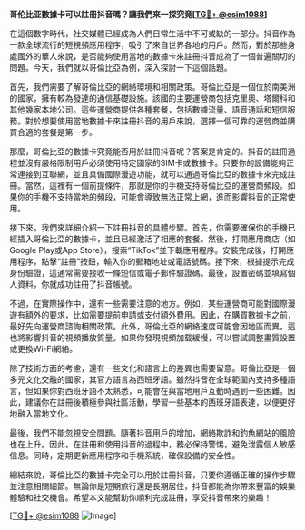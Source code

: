 **哥伦比亚數據卡可以註冊抖音嗎？讓我們來一探究竟[[TG💪+ @esim1088](https://t.me/s/esim1088)]**

在這個數字時代，社交媒體已經成為人們日常生活中不可或缺的一部分。抖音作為一款全球流行的短視頻應用程序，吸引了來自世界各地的用戶。然而，對於那些身處國外的華人來說，是否能夠使用當地的數據卡來註冊抖音成為了一個普遍關切的問題。今天，我們就以哥倫比亞為例，深入探討一下這個話題。

首先，我們需要了解哥倫比亞的網絡環境和相關政策。哥倫比亞是一個位於南美洲的國家，擁有較為發達的通信基礎設施。該國的主要運營商包括克里奧、塔爾科和其他幾家本地公司。這些運營商提供各種套餐，包括數據流量、語音通話和短信服務。對於想要使用當地數據卡來註冊抖音的用戶來說，選擇一個可靠的運營商並購買合適的套餐是第一步。

那麼，哥倫比亞的數據卡究竟能否用於註冊抖音呢？答案是肯定的。抖音的註冊過程並沒有嚴格限制用戶必須使用特定國家的SIM卡或數據卡。只要你的設備能夠正常連接到互聯網，並且具備國際漫遊功能，就可以通過哥倫比亞的數據卡來完成註冊。當然，這裡有一個前提條件，那就是你的手機支持哥倫比亞的運營商頻段。如果你的手機不支持當地的頻段，可能會導致無法正常上網，進而影響抖音的正常使用。

接下來，我們來詳細介紹一下註冊抖音的具體步驟。首先，你需要確保你的手機已經插入哥倫比亞的數據卡，並且已經激活了相應的套餐。然後，打開應用商店（如Google Play或App Store），搜索“TikTok”並下載應用程序。安裝完成後，打開應用程序，點擊“註冊”按鈕，輸入你的郵箱地址或電話號碼。接下來，根據提示完成身份驗證，這通常需要接收一條短信或電子郵件驗證碼。最後，設置密碼並填寫個人資料，你就成功註冊了抖音帳號。

不過，在實際操作中，還有一些需要注意的地方。例如，某些運營商可能對國際漫遊有額外的要求，比如需要提前申請或支付額外費用。因此，在購買數據卡之前，最好先向運營商諮詢相關政策。此外，哥倫比亞的網絡速度可能會因地區而異，這也將影響抖音的視頻播放質量。如果你發現視頻加载緩慢，可以嘗試調整畫質設置或更換Wi-Fi網絡。

除了技術方面的考慮，還有一些文化和語言上的差異也需要留意。哥倫比亞是一個多元文化交融的國家，其官方語言為西班牙語。雖然抖音在全球範圍內支持多種語言，但如果你對西班牙語不太熟悉，可能會在與當地用戶互動時遇到一些困難。因此，建議你在註冊後積極參與社區活動，學習一些基本的西班牙語表達，以便更好地融入當地文化。

最後，我們不能忽視安全問題。隨著抖音用戶的增加，網絡欺詐和釣魚網站的風險也在上升。因此，在註冊和使用抖音的過程中，務必保持警惕，避免泄露個人敏感信息。同時，定期更新應用程序和手機系統，確保設備的安全性。

總結來說，哥倫比亞的數據卡完全可以用於註冊抖音，只要你遵循正確的操作步驟並注意相關細節。無論你是短期旅行還是長期居住，抖音都能為你帶來豐富的娛樂體驗和社交機會。希望本文能幫助你順利完成註冊，享受抖音帶來的樂趣！

[[TG💪+ @esim1088](https://t.me/s/esim1088) ![Image](https://i.postimg.cc/4NQfJmqS/Snipaste-2025-05-13-00-14-12.png)]